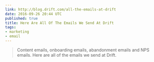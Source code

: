 ```yaml
---
link: http://blog.drift.com/all-the-emails-at-drift
date: 2016-09-26 20:44 UTC
published: true
title: Here Are All Of The Emails We Send At Drift
tags:
- marketing
- email
---
```


<blockquote>Content emails, onboarding emails, abandonment emails and NPS emails. Here are all of the emails we send at Drift.</blockquote>
